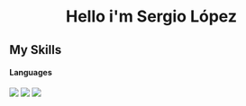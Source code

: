 <div align="center">
<h1 align="center"> Hello i'm Sergio López</h1>
</div>

## My Skills

<h4> Languages </h4>
<span>
  <img src="(https://img.shields.io/badge/mysql-4479A1.svg?style=for-the-badge&logo=mysql&logoColor=white)">
  <img src="(https://img.shields.io/badge/laravel-%23FF2D20.svg?style=for-the-badge&logo=laravel&logoColor=white)">
  <img src="(https://img.shields.io/badge/php-%23777BB4.svg?style=for-the-badge&logo=php&logoColor=white)">
</span>
